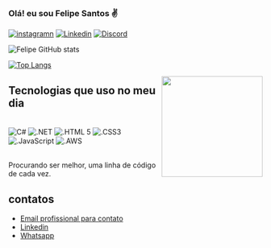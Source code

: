 
### Olá! eu sou Felipe Santos ✌️

[![instagramn](https://img.shields.io/badge/Instagram-E4405F?style=for-the-badge&logo=instagram&logoColor=white)](https://www.instagram.com)
[![Linkedin](https://img.shields.io/badge/LinkedIn-0077B5?style=for-the-badge&logo=linkedin&logoColor=white)](linkedin.com/in/santosfelipesantos/)
[![Discord](https://img.shields.io/badge/Discord-7289DA?style=for-the-badge&logo=discord&logoColor=white)](https://discord.com/channels/@me)


![Felipe GitHub stats](https://github-readme-stats.vercel.app/api?username=SNTFelipe&show_icons=true&theme=merko)

[![Top Langs](https://github-readme-stats.vercel.app/api/top-langs/?username=SNTFelipe)](https://github.com/anuraghazra/github-readme-stats)

<a target="_blank" rel="noopener noreferrer nofollow" href="https://raw.githubusercontent.com/MicaelliMedeiros/micaellimedeiros/master/image/computer-illustration.png"><img src="https://raw.githubusercontent.com/MicaelliMedeiros/micaellimedeiros/master/image/computer-illustration.png" width="200px" align="right" style="max-width: 100%;"></a>

## Tecnologias que uso no meu dia

<div style="display: inline_block"><br/>
<img align="center" alt="C#"src="https://img.shields.io/badge/C%23-239120?style=for-the-badge&logo=c-sharp&logoColor=white"/>
<img align="center" alt=".NET"src="https://img.shields.io/badge/.NET-5C2D91?style=for-the-badge&logo=.net&logoColor=white"/>
<img align="center" alt=".HTML 5"src="https://img.shields.io/badge/HTML5-E34F26?style=for-the-badge&logo=html5&logoColor=white"/>
<img align="center" alt=".CSS3"src="https://img.shields.io/badge/CSS3-1572B6?style=for-the-badge&logo=css3&logoColor=white"/>
<img align="center" alt=".JavaScript"src="https://img.shields.io/badge/JavaScript-323330?style=for-the-badge&logo=javascript&logoColor=F7DF1E"/>
<img align="center" alt=".AWS"src="https://img.shields.io/badge/Amazon_AWS-232F3E?style=for-the-badge&logo=amazon-aws&logoColor=white/">
</div><br/>

Procurando ser melhor, uma linha de código de cada vez.

## contatos
- [Email profissional para contato](santosfelipesantos@gmail.com) <br/>
- [Linkedin](https://www.linkedin.com/in/santosfelipesantos/)<br/>
- [Whatsapp](https://wa.me/559291309564)<br/>
